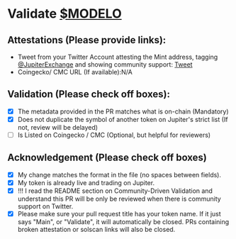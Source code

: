 # Validate [$MODELO]([https://solscan.io/token/MINT_ADDRES_HERE](https://solscan.io/token/GGouWKkn5SvDcmKjQCTpFurGsbkM3G2WUPAGBdHupump))

## Attestations (Please provide links):
- Tweet from your Twitter Account attesting the Mint address, tagging [@JupiterExchange](https://twitter.com/JupiterExchange) and showing community support: [Tweet](https://x.com/modeloonsolana/status/1800212954631344172?s=46&t=Id3TzjsdvRvkoxRyJG_9ww)
- Coingecko/ CMC URL (If available):N/A

## Validation (Please check off boxes):
- [X] The metadata provided in the PR matches what is on-chain (Mandatory)
- [X] Does not duplicate the symbol of another token on Jupiter's strict list (If not, review will be delayed)
- [ ] Is Listed on Coingecko / CMC (Optional, but helpful for reviewers)  

## Acknowledgement (Please check off boxes)
- [X] My change matches the format in the file (no spaces between fields).
- [X] My token is already live and trading on Jupiter.
- [X] !!! I read the README section on Community-Driven Validation and understand this PR will be only be reviewed when there is community support on Twitter.
- [X] Please make sure your pull request title has your token name. If it just says "Main", or "Validate", it will automatically be closed. PRs containing broken attestation or solscan links will also be closed.